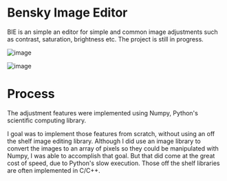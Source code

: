 # Bensky Image Editor

BIE is an simple an editor for simple and common image adjustments such as contrast, saturation, brightness etc. The project is still in progress.

![image](https://user-images.githubusercontent.com/84646869/181303733-c8bdd2cd-9af2-463f-9df1-9f80bef6525e.png)

![image](https://user-images.githubusercontent.com/84646869/181299206-47ad6106-4518-4732-9cc7-72daea2fcf7f.png)

# Process

The adjustment features were implemented using Numpy, Python's scientific computing library.

I goal was to implement those features from scratch, without using an off the shelf image editing library. Although I did use an image library to convert the images to an array of pixels so they could be manipulated with Numpy, I was able to accomplish that goal. But that did come at the great cost of speed, due to Python's slow execution. Those off the shelf libraries are often implemented in C/C++.  
